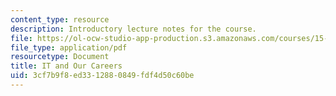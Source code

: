 ```yaml
---
content_type: resource
description: Introductory lecture notes for the course.
file: https://ol-ocw-studio-app-production.s3.amazonaws.com/courses/15-598-it-and-business-transformation-spring-2003/3cf7b9f8ed3312880849fdf4d50c60be_itandourcareers.pdf
file_type: application/pdf
resourcetype: Document
title: IT and Our Careers
uid: 3cf7b9f8-ed33-1288-0849-fdf4d50c60be
---
```

